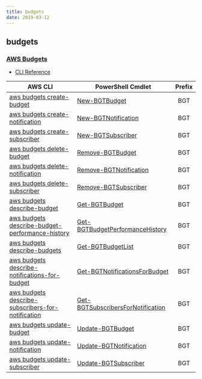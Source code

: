 ```yaml
---
title: budgets
date: 2019-03-12
---
```


## budgets

### [AWS Budgets](https://aws.amazon.com/aws-cost-management/aws-budgets/)

* [CLI Reference](https://docs.aws.amazon.com/cli/latest/reference/budgets/index.html)

|AWS CLI|PowerShell Cmdlet|Prefix|
|----|----|:--:|
|[aws budgets create-budget](https://docs.aws.amazon.com/cli/latest/reference/budgets/create-budget.html)|[New-BGTBudget](https://docs.aws.amazon.com/powershell/latest/reference/items/New-BGTBudget.html)|BGT|
|[aws budgets create-notification](https://docs.aws.amazon.com/cli/latest/reference/budgets/create-notification.html)|[New-BGTNotification](https://docs.aws.amazon.com/powershell/latest/reference/items/New-BGTNotification.html)|BGT|
|[aws budgets create-subscriber](https://docs.aws.amazon.com/cli/latest/reference/budgets/create-subscriber.html)|[New-BGTSubscriber](https://docs.aws.amazon.com/powershell/latest/reference/items/New-BGTSubscriber.html)|BGT|
|[aws budgets delete-budget](https://docs.aws.amazon.com/cli/latest/reference/budgets/delete-budget.html)|[Remove-BGTBudget](https://docs.aws.amazon.com/powershell/latest/reference/items/Remove-BGTBudget.html)|BGT|
|[aws budgets delete-notification](https://docs.aws.amazon.com/cli/latest/reference/budgets/delete-notification.html)|[Remove-BGTNotification](https://docs.aws.amazon.com/powershell/latest/reference/items/Remove-BGTNotification.html)|BGT|
|[aws budgets delete-subscriber](https://docs.aws.amazon.com/cli/latest/reference/budgets/delete-subscriber.html)|[Remove-BGTSubscriber](https://docs.aws.amazon.com/powershell/latest/reference/items/Remove-BGTSubscriber.html)|BGT|
|[aws budgets describe-budget](https://docs.aws.amazon.com/cli/latest/reference/budgets/describe-budget.html)|[Get-BGTBudget](https://docs.aws.amazon.com/powershell/latest/reference/items/Get-BGTBudget.html)|BGT|
|[aws budgets describe-budget-performance-history](https://docs.aws.amazon.com/cli/latest/reference/budgets/describe-budget-performance-history.html)|[Get-BGTBudgetPerformanceHistory](https://docs.aws.amazon.com/powershell/latest/reference/items/Get-BGTBudgetPerformanceHistory.html)|BGT|
|[aws budgets describe-budgets](https://docs.aws.amazon.com/cli/latest/reference/budgets/describe-budgets.html)|[Get-BGTBudgetList](https://docs.aws.amazon.com/powershell/latest/reference/items/Get-BGTBudgetList.html)|BGT|
|[aws budgets describe-notifications-for-budget](https://docs.aws.amazon.com/cli/latest/reference/budgets/describe-notifications-for-budget.html)|[Get-BGTNotificationsForBudget](https://docs.aws.amazon.com/powershell/latest/reference/items/Get-BGTNotificationsForBudget.html)|BGT|
|[aws budgets describe-subscribers-for-notification](https://docs.aws.amazon.com/cli/latest/reference/budgets/describe-subscribers-for-notification.html)|[Get-BGTSubscribersForNotification](https://docs.aws.amazon.com/powershell/latest/reference/items/Get-BGTSubscribersForNotification.html)|BGT|
|[aws budgets update-budget](https://docs.aws.amazon.com/cli/latest/reference/budgets/update-budget.html)|[Update-BGTBudget](https://docs.aws.amazon.com/powershell/latest/reference/items/Update-BGTBudget.html)|BGT|
|[aws budgets update-notification](https://docs.aws.amazon.com/cli/latest/reference/budgets/update-notification.html)|[Update-BGTNotification](https://docs.aws.amazon.com/powershell/latest/reference/items/Update-BGTNotification.html)|BGT|
|[aws budgets update-subscriber](https://docs.aws.amazon.com/cli/latest/reference/budgets/update-subscriber.html)|[Update-BGTSubscriber](https://docs.aws.amazon.com/powershell/latest/reference/items/Update-BGTSubscriber.html)|BGT|

